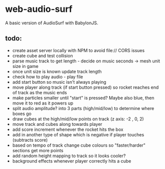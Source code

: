# web-audio-surf

A basic version of AudioSurf with BabylonJS.

## todo:

* create asset server locally with NPM to avoid file:// CORS issues
* create cube and test collision
* parse music track to get length - decide on music seconds -> mesh unit size in game
* once unit size is known update track length
* check how to play audio - play file
* add start button so music isn't always playing
* move player along track (if start button pressed) so rocket reaches end of track as the music ends
* make particles smaller until "start" is pressed? Maybe also blue, then move it to red as it powers up
* split audio amplitude? into 3 parts (high/mid/low) to determine where boxes go
* draw cubes at the high/mid/low points on track (z axis: -2 , 0, 2)
* move track and cubes along towards player
* add score increment whenever the rocket hits the box
* add in another type of shape which is negative if player touches (subtracts score)
* based on tempo of track change cube colours so "faster/harder" sections get more points
* add random height mapping to track so it looks cooler?
* background effects whenever player correctly hits a cube

